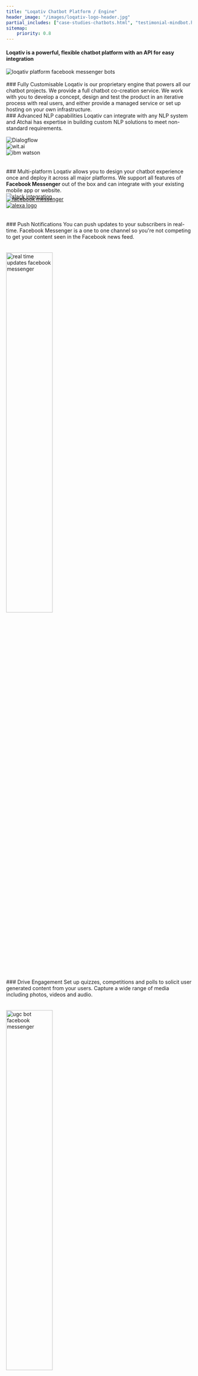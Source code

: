 ```yaml
---
title: "Loqativ Chatbot Platform / Engine"
header_image: "/images/loqativ-logo-header.jpg"
partial_includes: ["case-studies-chatbots.html", "testimonial-mindbot.html"]
sitemap:
    priority: 0.8
---
```


<h4>Loqativ is a powerful, flexible chatbot platform with an API for easy integration</h3>
<div class="header-graphic">
    <img src="/img/loqativ-platform-graphic.svg" alt="loqativ platform facebook messenger bots">
</div>

<br>
### Fully Customisable
Loqativ is our proprietary engine that powers all our chatbot projects. We provide a full chatbot co-creation service. We work with you to develop a concept, design and test the product in an iterative process with real users, and either provide a managed service or set up hosting on your own infrastructure.

<br>
###  Advanced NLP capabilities
Loqativ can integrate with any NLP system and Atchai has expertise in building custom NLP solutions to meet non-standard requirements.

<div class="container-fluid img-form" style="margin-top:15px">
    <div class="row logo-container">
        <div class="col-md-2 circle"><img src="/img/dialogflow-black.svg" alt="Dialogflow"></div>
        <div class="col-md-2 circle"><img src="/img/wit.ai-black.svg" alt="wit.ai"></div>
        <div class="col-md-2 circle"><img src="/img/ibm_watson_logo-black.png" alt="ibm watson"></div>
    </div>
</div>

<br>
<br>
### Multi-platform
Loqativ allows you to design your chatbot experience once and deploy it across all major platforms.  We support all features of <strong>Facebook Messenger</strong> out of the box and can integrate with your existing mobile app or website.

<div class="container-fluid img-form">
    <div class="row logo-container">
        <div class="col-md-3 logo"><a href="https://slack.com/" target="_blank"><img src="/img/slack-black.svg" alt="slack integration"></a></div>
        <div class="col-md-2 logo circle"><a href="https://en-gb.messenger.com/" target="_blank"><img src="/img/facebook-messenger-black.svg" alt="facebook messenger" style="margin-top:-10px"></a></div>
        <div class="col-md-4 logo larger"><a href="https://en.wikipedia.org/wiki/Amazon_Alexa" target="_blank"><img src="/img/alexa-logo-black.png" alt="alexa logo"></a></div>
    </div>
</div>

<br>
<br>
### Push Notifications
You can push updates to your subscribers in real-time. Facebook Messenger is a one to one channel so you're not competing to get your content seen in the Facebook news feed.
<br>
<br>
<br>
<div class="header-image-container">
    <img class="header-image" src="/images/daily-planet-push.png" alt="real time updates facebook messenger" style="width:50%">
</div>

<br>
### Drive Engagement
Set up quizzes, competitions and polls to solicit user generated content from your users.  Capture a wide range of media including photos, videos and audio.
<br>
<br>
<br>
<div class="header-image-container">
    <img src="/images/daily-planet-ugc.png" alt="ugc bot facebook messenger" style="width:50%">
</div>

<br>
### Analytics
We'll set up real-time analytics with the market leading bot analytics products.  You'll be able to see every interaction with your bot along with aggregate statistics on usage and custom KPIs.
<br>
<br>
<br>
<div class="header-image-container">
    <img src="/images/lastseen-engagement.png" style="width:100%">
<div class="header-image-container">

<br>
### No Management Overhead
You don't want to manage any more systems so we can seamlessly integrate with your existing CMS or CRM.  This allows you to update content in the bot easily with no additional overhead.

<br>
### Tried and Tested
Used by everyone from UK Government to Fortune 500 FMCG and media brands, our bots have passed the most stringent security tests and we can ensure you are GDPR compliant.  Our bots are blazingly fast as Loqativ is build with Node.js and deployed on cloud infrastructure using Docker container management.

<br>
<br>

<!-- Begin MailChimp Signup Form -->
<link href="//cdn-images.mailchimp.com/embedcode/horizontal-slim-10_7.css" rel="stylesheet" type="text/css">
<style type="text/css">
	#mc_embed_signup{background:#fff; clear:left; color:#198cdd; font:21px Raleway-SemiBold,sans-serif; width:100%;}
	/* Add your own MailChimp form style overrides in your site stylesheet or in this style block.
	   We recommend moving this block and the preceding CSS link to the HEAD of your HTML file. */
</style>
<div id="mc_embed_signup">
<form action="//atchai.us5.list-manage.com/subscribe/post?u=d903a2d8b6d33449b89725c99&amp;id=ba8c376080" method="post" id="mc-embedded-subscribe-form" name="mc-embedded-subscribe-form" class="validate" target="_blank" novalidate>
    <div id="mc_embed_signup_scroll">
	<label for="mce-EMAIL" style="font-size:21px">Subscribe for monthly updates</label>
	<input type="email" value="" name="EMAIL" class="email" id="mce-EMAIL" placeholder="email address" required>
    <!-- real people should not fill this in and expect good things - do not remove this or risk form bot signups-->
    <div style="position: absolute; left: -5000px;" aria-hidden="true"><input type="text" name="b_d903a2d8b6d33449b89725c99_ba8c376080" tabindex="-1" value=""></div>
    <div class="clear"><input type="submit" value="Subscribe" name="subscribe" id="mc-embedded-subscribe" class="button"></div>
    </div>
</form>
</div>

<!--End mc_embed_signup-->

<br><br>

#### <strong>From our blog</strong>

#### [How to run a successful chatbot project](/blog/2016-09-02-successful-chatbot-project)
